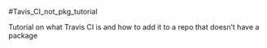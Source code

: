 
<!-- README.md is generated from README.Rmd. Please edit that file -->

\#Tavis\_CI\_not\_pkg\_tutorial

Tutorial on what Travis CI is and how to add it to a repo that doesn’t
have a package
